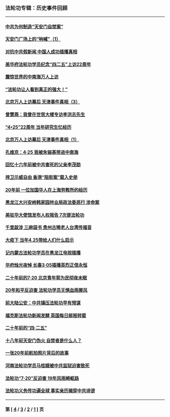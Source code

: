 ### 法轮功专辑：历史事件回顾
---
#### [中共为何制造“天安门自焚案”](../../pages/nf5793/n13183270.md?11140430) 
#### [天安门广场上的“呐喊”（1）](../../pages/nf5793/n13105277.md?11140430) 
#### [对抗中共假新闻 中国人成功插播真相](../../pages/nf5793/n12910618.md?11140430) 
#### [美华府法轮功学员纪念“四二五”上访22周年](../../pages/nf5793/n12904445.md?11140430) 
#### [震惊世界的中南海万人上访](../../pages/nf5793/n12903976.md?11140430) 
#### [“法轮功让人看到真正的强大！”](../../pages/nf5793/n12903195.md?11140430) 
#### [北京万人上访幕后 天津事件真相（3）](../../pages/nf5793/n12902807.md?11140430) 
#### [曾慧燕：我曾在世贸大楼专访李洪志先生](../../pages/nf5793/n12898729.md?11140430) 
#### [“4•25”22周年 当年研究生忆经历](../../pages/nf5793/n12894152.md?11140430) 
#### [北京万人上访幕后 天津事件真相（1）](../../pages/nf5793/n12885174.md?11140430) 
#### [孔维京：4·25 我被朱镕基带进中南海](../../pages/nf5793/n12864987.md?11140430) 
#### [回忆十六年前被中共害死的父亲李茂勋](../../pages/nf5793/n12880270.md?11140430) 
#### [捍卫示威自由 香港“阻街案”载入史册](../../pages/nf5793/n12811245.md?11140430) 
#### [20年前 一位加国华人在上海劳教所的经历](../../pages/nf5793/n12707932.md?11140430) 
#### [黑龙江大兴安岭韩家园林业局政法委恶行 涉命案](../../pages/nf5793/n12622815.md?11140430) 
#### [美驻华大使馆发布人权报告 7次提法轮功](../../pages/nf5793/n12520541.md?11140430) 
#### [千里跋涉 三麻袋书 贵州古稀老人台湾传福音](../../pages/nf5793/n12198750.md?11140430) 
#### [大疫下 当年4.25带给人们什么启示](../../pages/nf5793/n12058565.md?11140430) 
#### [记内蒙古法轮功学员在黑龙江电视插播](../../pages/nf5793/n11699194.md?11140430) 
#### [华府烛光夜悼 长春3·05插播英烈正信永恒](../../pages/nf5793/n11397432.md?11140430) 
#### [二十年前的7·20 北京青年郭为民彻夜未眠](../../pages/nf5793/n11354195.md?11140430) 
#### [20年和平反迫害 法轮功学员无惧血雨腥风](../../pages/nf5793/n11348279.md?11140430) 
#### [前大陆公安：中共镇压法轮功早有预谋](../../pages/nf5793/n11352168.md?11140430) 
#### [福克斯法轮功新闻发酵  英国每日邮报转载](../../pages/nf5793/n11285952.md?11140430) 
#### [二十年前的“四·二五”](../../pages/nf5793/n11207639.md?11140430) 
#### [十八年前天安门伪火 自焚者是什么人？](../../pages/nf5793/n10996556.md?11140430) 
#### [一张20年前航拍照片背后的故事](../../pages/nf5793/n10693797.md?11140430) 
#### [河南法轮功学员马桂娥被中共监狱迫害致死](../../pages/nf5793/n10684974.md?11140430) 
#### [法轮功“7‧20”反迫害 19年风雨崎岖路](../../pages/nf5793/n10570834.md?11140430) 
#### [法轮功义务传功遍全球 事实亲历揭穿中共诽谤](../../pages/nf5793/n10581061.md?11140430) 

---
#### 第 [ [4](./4.md?11140430) / [3](./3.md?11140430) / [2](./2.md?11140430) / [1](./1.md?11140430) ] 页
